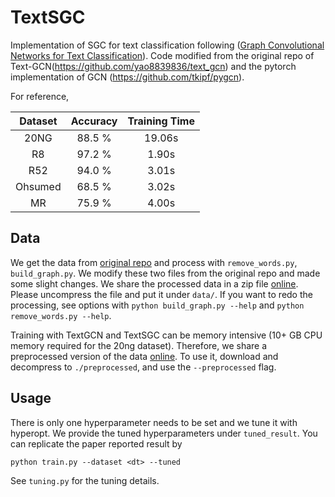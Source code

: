 # TextSGC

Implementation of SGC for text classification following
([Graph Convolutional Networks for Text Classification](https://arxiv.org/abs/1809.05679)).
Code modified from the original repo of
Text-GCN(https://github.com/yao8839836/text_gcn) and the pytorch implementation
of GCN (https://github.com/tkipf/pygcn).

For reference, 

Dataset | Accuracy | Training Time 
:------:|:------:|:-----------:|
20NG    | 88.5 %          | 19.06s
R8      | 97.2 %          | 1.90s
R52     | 94.0 %          | 3.01s
Ohsumed | 68.5 %          | 3.02s
MR      | 75.9 %          | 4.00s
## Data

We get the data from [original repo](https://github.com/yao8839836/text_gcn) and
process with `remove_words.py`, `build_graph.py`. We modify these two files from
the original repo and made some slight changes.
We share the processed data in a zip file
[online](https://drive.google.com/file/d/10kx3z3bjYFoeRjjg1_DZOAP39Jln0BCh/view?usp=sharing).
Please uncompress the file and put it under `data/`.
If you want to redo the processing, see options with `python build_graph.py
--help` and `python remove_words.py --help`.

Training with TextGCN and TextSGC can be memory intensive (10+ GB CPU memory
required for the 20ng dataset). Therefore, we share a preprocessed version of
the data [online](https://drive.google.com/drive/u/2/my-drive). To use it,
download and decompress to `./preprocessed`, and use the `--preprocessed` flag.

## Usage

There is only one hyperparameter needs to be set and we tune it with hyperopt.
We provide the tuned hyperparameters under `tuned_result`.
You can replicate the paper reported result by
```
python train.py --dataset <dt> --tuned
```

See `tuning.py` for the tuning details.
